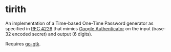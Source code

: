 # tirith
An implementation of a Time-based One-Time Password generator as specified in [RFC 4226](https://www.ietf.org/rfc/rfc4226.txt) that mimics [Google Authenticator](https://play.google.com/store/apps/details?id=com.google.android.apps.authenticator2) on the input (base-32 encoded secret) and output (6 digits).

Requires [go-gtk](https://github.com/mattn/go-gtk/#install).

